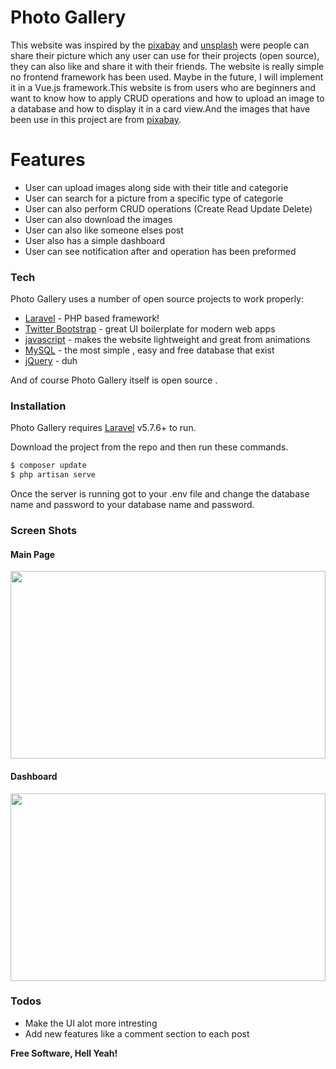 # Photo Gallery

This website was inspired by the [pixabay] and [unsplash] were people can share their picture which any user can use for their projects (open source), they can also like and share it with their friends. The website is really simple no frontend framework has been used. Maybe in the future, I will implement it in a Vue.js framework.This website is from users who are beginners and want to know how to apply  CRUD operations and how to upload an image to a database and how to display it in a card view.And the images that have been use in this project are from [pixabay].

# Features

  - User can upload images along side with their title and categorie 
  - User can search for a picture from a specific type of categorie
  - User can also perform CRUD operations (Create Read Update Delete)
  - User can also download the images 
  - User can also like someone elses post 
  - User also has a simple dashboard
  - User can see notification after and operation has been preformed

### Tech

Photo Gallery uses a number of open source projects to work properly:

* [Laravel] - PHP based framework!
* [Twitter Bootstrap] - great UI boilerplate for modern web apps
* [javascript](www.javascript.com) - makes the website lightweight and great from animations
* [MySQL] - the most simple , easy and free database that exist
* [jQuery] - duh

And of course Photo Gallery itself is open source .

### Installation

Photo Gallery requires [Laravel] v5.7.6+ to run.

Download the project from the repo and then run these commands.

```sh
$ composer update 
$ php artisan serve
```
Once the server is running got to your .env file and change the database name and password to your database name and password.

### Screen Shots

#### Main Page
<p align="center">
  <img width="100%" height="300" src="https://user-images.githubusercontent.com/32094006/51079018-76514100-16e1-11e9-8b36-4e4cdbb6e6c9.PNG">
</p>

#### Dashboard
<p align="center">
  <img width="100%" height="300" src="https://user-images.githubusercontent.com/32094006/51079048-48b8c780-16e2-11e9-9bf2-387301410acf.PNG">
</p>

### Todos

 - Make the UI alot more intresting 
 - Add new features like a comment section to each post

**Free Software, Hell Yeah!**

[//]: # (These are reference links used in the body of this note and get stripped out when the markdown processor does its job. There is no need to format nicely because it shouldn't be seen. Thanks SO - http://stackoverflow.com/questions/4823468/store-comments-in-markdown-syntax)


   [dill]: <https://github.com/joemccann/dillinger>
   [Laravel]:<http://laravel.com>
   [unsplash]:<http://unsplash.com>
   [pixabay]:<http://pixabay.com>
   [git-repo-url]: <https://github.com/joemccann/dillinger.git>
   [Twitter Bootstrap]: <http://twitter.github.com/bootstrap/>
   [jQuery]: <http://jquery.com>
   [MySQL]: <https://www.mysql.com>

